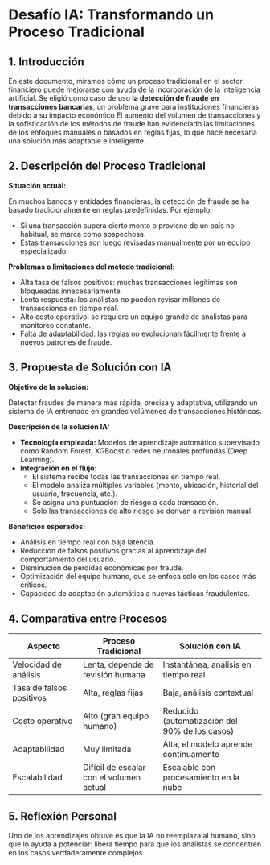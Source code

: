 # Desafío IA: Transformando un Proceso Tradicional

## 1. Introducción

En este documento, miramos cómo un proceso tradicional en el sector financiero puede mejorarse con ayuda de la incorporación de la inteligencia artificial. Se eligió como caso de uso **la detección de fraude en transacciones bancarias**, un problema grave para instituciones financieras debido a su impacto económico
El aumento del volumen de transacciones y la sofisticación de los métodos de fraude han evidenciado las limitaciones de los enfoques manuales o basados en reglas fijas, lo que hace necesaria una solución más adaptable e inteligente.

## 2. Descripción del Proceso Tradicional

**Situación actual:**

En muchos bancos y entidades financieras, la detección de fraude se ha basado tradicionalmente en reglas predefinidas. Por ejemplo:

- Si una transacción supera cierto monto o proviene de un país no habitual, se marca como sospechosa.
- Estas transacciones son luego revisadas manualmente por un equipo especializado.

**Problemas o limitaciones del método tradicional:**

- Alta tasa de falsos positivos: muchas transacciones legítimas son bloqueadas innecesariamente.
- Lenta respuesta: los analistas no pueden revisar millones de transacciones en tiempo real.
- Alto costo operativo: se requiere un equipo grande de analistas para monitoreo constante.
- Falta de adaptabilidad: las reglas no evolucionan fácilmente frente a nuevos patrones de fraude.

## 3. Propuesta de Solución con IA

**Objetivo de la solución:**

Detectar fraudes de manera más rápida, precisa y adaptativa, utilizando un sistema de IA entrenado en grandes volúmenes de transacciones históricas.

**Descripción de la solución IA:**

- **Tecnología empleada:** Modelos de aprendizaje automático supervisado, como Random Forest, XGBoost o redes neuronales profundas (Deep Learning).
- **Integración en el flujo:**
  - El sistema recibe todas las transacciones en tiempo real.
  - El modelo analiza múltiples variables (monto, ubicación, historial del usuario, frecuencia, etc.).
  - Se asigna una puntuación de riesgo a cada transacción.
  - Solo las transacciones de alto riesgo se derivan a revisión manual.

**Beneficios esperados:**

- Análisis en tiempo real con baja latencia.
- Reducción de falsos positivos gracias al aprendizaje del comportamiento del usuario.
- Disminución de pérdidas económicas por fraude.
- Optimización del equipo humano, que se enfoca solo en los casos más críticos.
- Capacidad de adaptación automática a nuevas tácticas fraudulentas.

## 4. Comparativa entre Procesos

| Aspecto                    | Proceso Tradicional                         | Solución con IA                                 |
|----------------------------|---------------------------------------------|-------------------------------------------------|
| Velocidad de análisis      | Lenta, depende de revisión humana           | Instantánea, análisis en tiempo real            |
| Tasa de falsos positivos   | Alta, reglas fijas                          | Baja, análisis contextual                       |
| Costo operativo            | Alto (gran equipo humano)                   | Reducido (automatización del 90% de los casos)  |
| Adaptabilidad              | Muy limitada                                | Alta, el modelo aprende continuamente           |
| Escalabilidad              | Difícil de escalar con el volumen actual    | Escalable con procesamiento en la nube          |

## 5. Reflexión Personal
Uno de los aprendizajes obtuve es que la IA no reemplaza al humano, sino que lo ayuda a potenciar: libera tiempo para que los analistas se concentren en los casos verdaderamente complejos.

